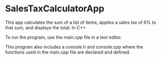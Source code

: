 # SalesTaxCalculatorApp
This app calculates the sum of a list of items, applies a sales tax of 6% to that sum, and displays the total. In C++

To run the program, use the main.cpp file in a text editor.

This program also includes a console.h and console.cpp where the functions used in the main.cpp file are declared and defined.
